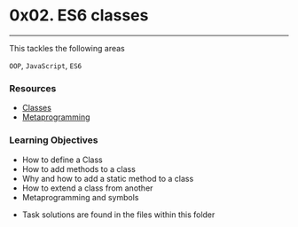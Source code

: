 # 0x02. ES6 classes

---

This tackles the following areas

`OOP`, `JavaScript`, `ES6`


### Resources

- [Classes](https://intranet.alxswe.com/rltoken/IDo2mlwrId8srxeBNEjftw)
- [Metaprogramming](https://intranet.alxswe.com/rltoken/CQS69TtR8objrRABVPVNZA)


### Learning Objectives

- How to define a Class
- How to add methods to a class
- Why and how to add a static method to a class
- How to extend a class from another
- Metaprogramming and symbols

* Task solutions are found in the files within this folder